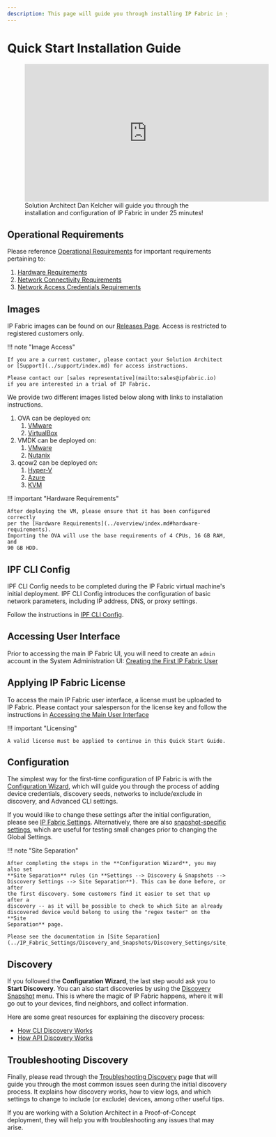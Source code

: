 ```yaml
---
description: This page will guide you through installing IP Fabric in your environment.
---
```


# Quick Start Installation Guide

<figure markdown>
  <iframe width="560" height="315" src="https://www.youtube-nocookie.com/embed/x3WXQFk6paY" title="YouTube video player" frameborder="0" allow="accelerometer; autoplay; clipboard-write; encrypted-media; gyroscope; picture-in-picture; web-share" allowfullscreen></iframe>
  <figcaption>Solution Architect Dan Kelcher will guide you through the installation and configuration of IP Fabric in under 25 minutes!</figcaption>
</figure>

## Operational Requirements

Please reference [Operational Requirements](../overview/index.md#operational-requirements) for important requirements pertaining to:

1. [Hardware Requirements](../overview/index.md#hardware-requirements)
2. [Network Connectivity Requirements](../overview/index.md#network-connectivity-requirements)
3. [Network Access Credentials Requirements](../overview/index.md#network-access-credentials-requirements)

## Images

IP Fabric images can be found on our [Releases Page](https://releases.ipfabric.io/).
Access is restricted to registered customers only.

!!! note "Image Access"

    If you are a current customer, please contact your Solution Architect
    or [Support](../support/index.md) for access instructions.

    Please contact our [sales representative](mailto:sales@ipfabric.io)
    if you are interested in a trial of IP Fabric.

We provide two different images listed below along with links to installation
instructions.

1. OVA can be deployed on:
   1. [VMware](01-deployment.md#deploying-vm-on-vmware-vsphere-using-ova-image)
   2. [VirtualBox](01-deployment.md#deploying-vm-on-virtualbox)
2. VMDK can be deployed on:
   1. [VMware](01-deployment.md#deploying-vm-on-vmware-esxi-using-vmdk-image)
   2. [Nutanix](01-deployment.md#deploying-vm-on-nutanix)
3. qcow2 can be deployed on:
   1. [Hyper-V](01-deployment.md#deploying-vm-on-hyper-v)
   2. [Azure](01-deployment.md#deploying-vm-on-azure)
   3. [KVM](01-deployment.md#deploying-vm-on-kvm)

!!! important "Hardware Requirements"

    After deploying the VM, please ensure that it has been configured correctly
    per the [Hardware Requirements](../overview/index.md#hardware-requirements).
    Importing the OVA will use the base requirements of 4 CPUs, 16 GB RAM, and
    90 GB HDD.

## IPF CLI Config

IPF CLI Config needs to be completed during the IP Fabric virtual machine's
initial deployment. IPF CLI Config introduces the configuration of basic network
parameters, including IP address, DNS, or proxy settings.

Follow the instructions in [IPF CLI Config](02-ipf_cli_config.md).

## Accessing User Interface

Prior to accessing the main IP Fabric UI, you will need to create an `admin`
account in the System Administration UI:
[Creating the First IP Fabric User](03-access_ui.md#accessing-the-main-user-interface)

## Applying IP Fabric License

To access the main IP Fabric user interface, a license must be uploaded to IP
Fabric. Please contact your salesperson for the license key and follow the
instructions in
[Accessing the Main User Interface](03-access_ui.md#accessing-the-main-user-interface)

!!! important "Licensing"

    A valid license must be applied to continue in this Quick Start Guide.

## Configuration

The simplest way for the first-time configuration of IP Fabric is with the
[Configuration Wizard](04-configuration_wizard.md), which will guide you through
the process of adding device credentials, discovery seeds, networks to
include/exclude in discovery, and Advanced CLI settings.

If you would like to change these settings after the initial configuration,
please see [IP Fabric Settings](../IP_Fabric_Settings/configuration_management.md). Alternatively, there
are also
[snapshot-specific settings](../IP_Fabric_GUI/discovery_snapshot.md#snapshot-specific-settings),
which are useful for testing small changes prior to changing the Global Settings.

!!! note "Site Separation"

    After completing the steps in the **Configuration Wizard**, you may also set
    **Site Separation** rules (in **Settings --> Discovery & Snapshots -->
    Discovery Settings --> Site Separation**). This can be done before, or after
    the first discovery. Some customers find it easier to set that up after a
    discovery -- as it will be possible to check to which Site an already
    discovered device would belong to using the "regex tester" on the **Site
    Separation** page.

    Please see the documentation in [Site Separation](../IP_Fabric_Settings/Discovery_and_Snapshots/Discovery_Settings/site_separation.md).

## Discovery

If you followed the **Configuration Wizard**, the last step would ask you to
**Start Discovery**. You can also start discoveries by using the
[Discovery Snapshot](../IP_Fabric_GUI/discovery_snapshot.md) menu. This is
where the magic of IP Fabric happens, where it will go out to your devices, find
neighbors, and collect information.

Here are some great resources for explaining the discovery process:

- [How CLI Discovery Works](../overview/How_Discovery_Works/CLI_discovery.md)
- [How API Discovery Works](../overview/How_Discovery_Works/API_discovery.md)

## Troubleshooting Discovery

Finally, please read through the
[Troubleshooting Discovery](../overview/How_Discovery_Works/troubleshooting_discovery.md)
page that will guide you through the most common issues seen during the initial
discovery process. It explains how discovery works, how to view logs, and which
settings to change to include (or exclude) devices, among other useful tips.

If you are working with a Solution Architect in a Proof-of-Concept deployment,
they will help you with troubleshooting any issues that may arise.
